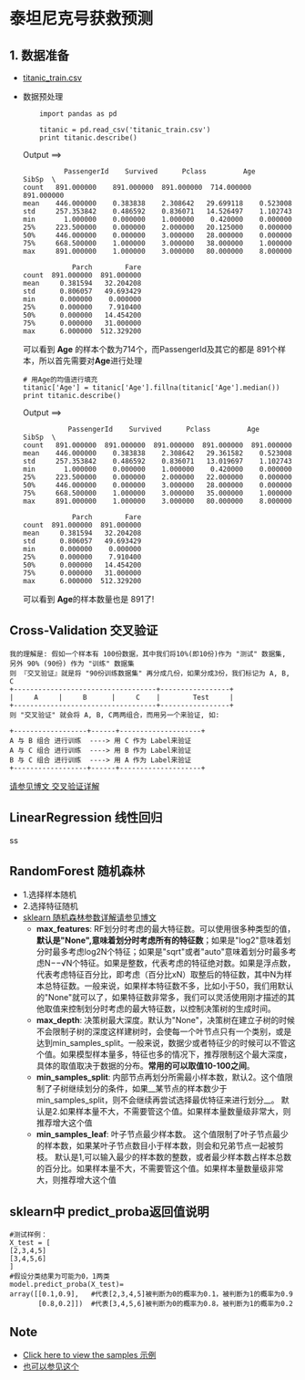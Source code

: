 泰坦尼克号获救预测
====

## 1. 数据准备
- [titanic_train.csv](titanic_train.csv)
- 数据预处理
    ```
        import pandas as pd
        
        titanic = pd.read_csv('titanic_train.csv')
        print titanic.describe()
    ```
    Output ==>
    ```
              PassengerId    Survived      Pclass         Age       SibSp  \
    count   891.000000    891.000000  891.000000  714.000000  891.000000   
    mean    446.000000    0.383838    2.308642   29.699118    0.523008   
    std     257.353842    0.486592    0.836071   14.526497    1.102743   
    min       1.000000    0.000000    1.000000    0.420000    0.000000   
    25%     223.500000    0.000000    2.000000   20.125000    0.000000   
    50%     446.000000    0.000000    3.000000   28.000000    0.000000   
    75%     668.500000    1.000000    3.000000   38.000000    1.000000   
    max     891.000000    1.000000    3.000000   80.000000    8.000000   
    
                Parch        Fare  
    count  891.000000  891.000000  
    mean     0.381594   32.204208  
    std      0.806057   49.693429  
    min      0.000000    0.000000  
    25%      0.000000    7.910400  
    50%      0.000000   14.454200  
    75%      0.000000   31.000000  
    max      6.000000  512.329200 
    ```
    
    可以看到  **Age** 的样本个数为714个，而PassengerId及其它的都是 891个样本，所以首先需要对**Age**进行处理
    ```
    # 用Age的均值进行填充
    titanic['Age'] = titanic['Age'].fillna(titanic['Age'].median())
    print titanic.describe()
    ```
    Output ==>
    ```
               PassengerId    Survived      Pclass         Age       SibSp  \
    count   891.000000  891.000000  891.000000  891.000000  891.000000   
    mean    446.000000    0.383838    2.308642   29.361582    0.523008   
    std     257.353842    0.486592    0.836071   13.019697    1.102743   
    min       1.000000    0.000000    1.000000    0.420000    0.000000   
    25%     223.500000    0.000000    2.000000   22.000000    0.000000   
    50%     446.000000    0.000000    3.000000   28.000000    0.000000   
    75%     668.500000    1.000000    3.000000   35.000000    1.000000   
    max     891.000000    1.000000    3.000000   80.000000    8.000000   
    
                Parch        Fare  
    count  891.000000  891.000000  
    mean     0.381594   32.204208  
    std      0.806057   49.693429  
    min      0.000000    0.000000  
    25%      0.000000    7.910400  
    50%      0.000000   14.454200  
    75%      0.000000   31.000000  
    max      6.000000  512.329200 
    ```
    
    可以看到  **Age**的样本数量也是 891了!
    
    
## Cross-Validation 交叉验证
    我的理解是: 假如一个样本有 100份数据，其中我们将10%(即10份)作为 "测试" 数据集, 另外 90% (90份) 作为 "训练" 数据集 
    则 『交叉验证』就是将 "90份训练数据集" 再分成几份，如果分成3份，我们标记为 A, B, C
    +-----------------------------------+-----------------+
    |     A     |     B      |     C    |        Test     |     
    +-----------------------------------+-----------------+
    则 "交叉验证" 就会将 A, B, C两两组合，而用另一个来验证, 如:
    
    +------------------+------+--------------------+
    A 与 B 组合 进行训练  ----> 用 C 作为 Label来验证
    A 与 C 组合 进行训练  ----> 用 B 作为 Label来验证
    B 与 C 组合 进行训练  ----> 用 A 作为 Label来验证
    +------------------+------+--------------------+

[请参见博文 交叉验证详解](http://blog.csdn.net/jasonding1354/article/details/50562513)    
    

## LinearRegression 线性回归
ss  
    
## RandomForest 随机森林
- 1.选择样本随机
- 2.选择特征随机
- [sklearn 随机森林参数详解请参见博文](http://blog.csdn.net/CherDW/article/details/54971771)    
    - **max_features**: RF划分时考虑的最大特征数。可以使用很多种类型的值，__默认是"None",意味着划分时考虑所有的特征数__；如果是"log2"意味着划分时最多考虑log2N个特征；如果是"sqrt"或者"auto"意味着划分时最多考虑N−−√N个特征。如果是整数，代表考虑的特征绝对数。如果是浮点数，代表考虑特征百分比，即考虑（百分比xN）取整后的特征数，其中N为样本总特征数。一般来说，如果样本特征数不多，比如小于50，我们用默认的"None"就可以了，如果特征数非常多，我们可以灵活使用刚才描述的其他取值来控制划分时考虑的最大特征数，以控制决策树的生成时间。
    - **max_depth**: 决策树最大深度。默认为"None"，决策树在建立子树的时候不会限制子树的深度这样建树时，会使每一个叶节点只有一个类别，或是达到min_samples_split。一般来说，数据少或者特征少的时候可以不管这个值。如果模型样本量多，特征也多的情况下，推荐限制这个最大深度，具体的取值取决于数据的分布。__常用的可以取值10-100之间__。
    - **min_samples_split**: 内部节点再划分所需最小样本数，默认2。这个值限制了子树继续划分的条件，如果__某节点的样本数少于min_samples_split，则不会继续再尝试选择最优特征来进行划分__。 默认是2.如果样本量不大，不需要管这个值。如果样本量数量级非常大，则推荐增大这个值
    - **min_samples_leaf**: 叶子节点最少样本数。 这个值限制了叶子节点最少的样本数，如果某叶子节点数目小于样本数，则会和兄弟节点一起被剪枝。 默认是1,可以输入最少的样本数的整数，或者最少样本数占样本总数的百分比。如果样本量不大，不需要管这个值。如果样本量数量级非常大，则推荐增大这个值
    
    
    
## sklearn中 predict_proba返回值说明
    #测试样例：
    X_test = [
    [2,3,4,5]
    [3,4,5,6]
    ]
    #假设分类结果为可能为0，1两类
    model.predict_proba(X_test)=
    array([[0.1,0.9],   #代表[2,3,4,5]被判断为0的概率为0.1，被判断为1的概率为0.9
           [0.8,0.2]])  #代表[3,4,5,6]被判断为0的概率为0.8，被判断为1的概率为0.2
    

## Note
* [Click here to view the samples 示例](taitannike.ipynb)
* [也可以参见这个](https://github.com/highroom/Project/blob/master/taitannike.ipynb)    